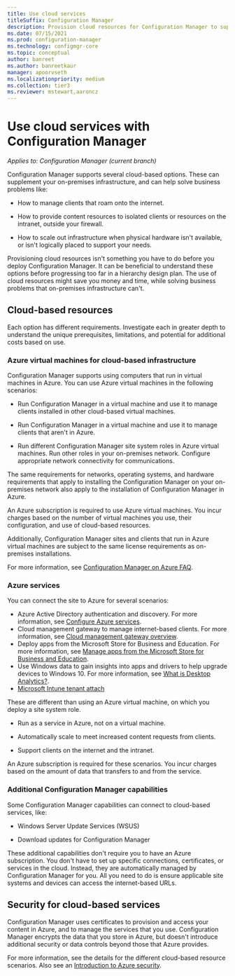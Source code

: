 ```yaml
---
title: Use cloud services
titleSuffix: Configuration Manager
description: Provision cloud resources for Configuration Manager to supplement your on-premises infrastructure.
ms.date: 07/15/2021
ms.prod: configuration-manager
ms.technology: configmgr-core
ms.topic: conceptual
author: banreet
ms.author: banreetkaur
manager: apoorvseth
ms.localizationpriority: medium
ms.collection: tier3
ms.reviewer: mstewart,aaroncz 
---
```


# Use cloud services with Configuration Manager

*Applies to: Configuration Manager (current branch)*

Configuration Manager supports several cloud-based options. These can supplement your on-premises infrastructure, and can help solve business problems like:  

- How to manage clients that roam onto the internet.

- How to provide content resources to isolated clients or resources on the intranet, outside your firewall.

- How to scale out infrastructure when physical hardware isn't available, or isn't logically placed to support your needs.

Provisioning cloud resources isn't something you have to do before you deploy Configuration Manager. It can be beneficial to understand these options before progressing too far in a hierarchy design plan. The use of cloud resources might save you money and time, while solving business problems that on-premises infrastructure can't.

## Cloud-based resources

Each option has different requirements. Investigate each in greater depth to understand the unique prerequisites, limitations, and potential for additional costs based on use.

### Azure virtual machines for cloud-based infrastructure

Configuration Manager supports using computers that run in virtual machines in Azure. You can use Azure virtual machines in the following scenarios:

- Run Configuration Manager in a virtual machine and use it to manage clients installed in other cloud-based virtual machines.

- Run Configuration Manager in a virtual machine and use it to manage clients that aren't in Azure.

- Run different Configuration Manager site system roles in Azure virtual machines. Run other roles in your on-premises network. Configure appropriate network connectivity for communications.

The same requirements for networks, operating systems, and hardware requirements that apply to installing the Configuration Manager on your on-premises network also apply to the installation of Configuration Manager in Azure.

An Azure subscription is required to use Azure virtual machines. You incur charges based on the number of virtual machines you use, their configuration, and use of cloud-based resources.

Additionally, Configuration Manager sites and clients that run in Azure virtual machines are subject to the same license requirements as on-premises installations.

For more information, see [Configuration Manager on Azure FAQ](configuration-manager-on-azure.yml).

### Azure services

You can connect the site to Azure for several scenarios:

- Azure Active Directory authentication and discovery. For more information, see [Configure Azure services](../servers/deploy/configure/azure-services-wizard.md).
- Cloud management gateway to manage internet-based clients. For more information, see [Cloud management gateway overview](../clients/manage/cmg/overview.md).
- Deploy apps from the Microsoft Store for Business and Education. For more information, see [Manage apps from the Microsoft Store for Business and Education](../../apps/deploy-use/manage-apps-from-the-windows-store-for-business.md).
- Use Windows data to gain insights into apps and drivers to help upgrade devices to Windows 10. For more information, see [What is Desktop Analytics?](../../desktop-analytics/overview.md).
- [Microsoft Intune tenant attach](../../tenant-attach/device-sync-actions.md)

These are different than using an Azure virtual machine, on which you deploy a site system role.

- Run as a service in Azure, not on a virtual machine.

- Automatically scale to meet increased content requests from clients.

- Support clients on the internet and the intranet.

An Azure subscription is required for these scenarios. You incur charges based on the amount of data that transfers to and from the service.

### Additional Configuration Manager capabilities

Some Configuration Manager capabilities can connect to cloud-based services, like:

- Windows Server Update Services (WSUS)

- Download updates for Configuration Manager

These additional capabilities don't require you to have an Azure subscription. You don't have to set up specific connections, certificates, or services in the cloud. Instead, they are automatically managed by Configuration Manager for you. All you need to do is ensure applicable site systems and devices can access the internet-based URLs.

## Security for cloud-based services

Configuration Manager uses certificates to provision and access your content in Azure, and to manage the services that you use. Configuration Manager encrypts the data that you store in Azure, but doesn't introduce additional security or data controls beyond those that Azure provides.

For more information, see the details for the different cloud-based resource scenarios. Also see an [Introduction to Azure security](/azure/security/fundamentals/overview).
